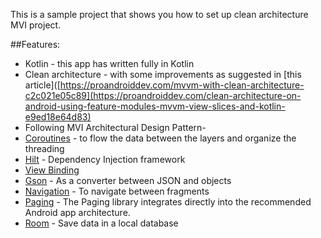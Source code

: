 This is a sample project that shows you how to set up clean architecture MVI project.

##Features:

- Kotlin - this app has written fully in Kotlin
- Clean architecture - with some improvements as suggested
  in [this article]([https://proandroiddev.com/mvvm-with-clean-architecture-c2c021e05c89](https://proandroiddev.com/clean-architecture-on-android-using-feature-modules-mvvm-view-slices-and-kotlin-e9ed18e64d83)
- Following MVI Architectural Design Pattern-
- [Coroutines](https://developer.android.com/kotlin/coroutines) - to flow the data between the
  layers and organize the threading
- [Hilt](https://dagger.dev/hilt/) - Dependency Injection framework
- [View Binding](https://developer.android.com/topic/libraries/view-binding)
- [Gson](https://github.com/google/gson) - As a converter between JSON and objects
- [Navigation](https://developer.android.com/guide/navigation) - To navigate between fragments
- [Paging](https://developer.android.com/topic/libraries/architecture/paging/v3-overview) - The
  Paging library integrates directly into the recommended Android app architecture.
- [Room](https://developer.android.com/training/data-storage/room) - Save data in a local database
